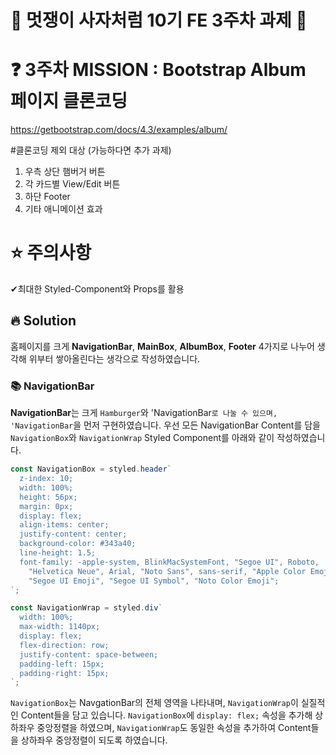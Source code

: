 # 🦁 멋쟁이 사자처럼 10기 FE 3주차 과제 🦁

# ❓ 3주차 MISSION :  Bootstrap Album 페이지 클론코딩
https://getbootstrap.com/docs/4.3/examples/album/

#클론코딩 제외 대상 (가능하다면 추가 과제)
1. 우측 상단 햄버거 버튼
2. 각 카드별 View/Edit 버튼
3. 하단 Footer
4. 기타 애니메이션 효과

# ⭐ 주의사항
✔최대한 Styled-Component와 Props를 활용

## 🔥 Solution

홈페이지를 크게 **NavigationBar**, **MainBox**, **AlbumBox**, **Footer** 4가지로 나누어 생각해 위부터 쌓아올린다는 생각으로 작성하였습니다.

### 📚 NavigationBar

**NavigationBar**는 크게 `Hamburger`와 'NavigationBar`로 나눌 수 있으며, 'NavigationBar`을 먼저 구현하였습니다.
우선 모든 NavigationBar Content를 담을 `NavigationBox`와 `NavigationWrap` Styled Component를 아래와 같이 작성하였습니다.

``` javascript
const NavigationBox = styled.header`
  z-index: 10;
  width: 100%;
  height: 56px;
  margin: 0px;
  display: flex;
  align-items: center;
  justify-content: center;
  background-color: #343a40;
  line-height: 1.5;
  font-family: -apple-system, BlinkMacSystemFont, "Segoe UI", Roboto,
    "Helvetica Neue", Arial, "Noto Sans", sans-serif, "Apple Color Emoji",
    "Segoe UI Emoji", "Segoe UI Symbol", "Noto Color Emoji";
`;

const NavigationWrap = styled.div`
  width: 100%;
  max-width: 1140px;
  display: flex;
  flex-direction: row;
  justify-content: space-between;
  padding-left: 15px;
  padding-right: 15px;
`;
```
`NavigationBox`는 NavgationBar의 전체 영역을 나타내며, `NavigationWrap`이 실질적인 Content들을 담고 있습니다. `NavigationBox`에 `display: flex;` 속성을 추가해 상하좌우 중앙정렬을 하였으며, `NavigationWrap`도 동일한 속성을 추가하여 Content들을 상하좌우 중앙정렬이 되도록 하였습니다.

